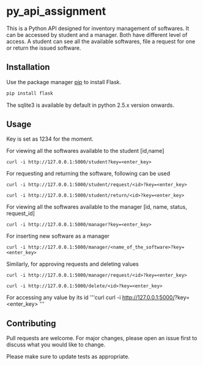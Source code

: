 # py_api_assignment

This is a Python API designed for inventory management of softwares. It can be accessed by student and a manager. Both have different level of access. A student can see all the available softwares, file a request for one or return the issued software.

## Installation

Use the package manager [pip](https://pypi.org/project/Flask/) to install Flask.

```bash
pip install flask
```
The sqlite3 is available by default in python 2.5.x version onwards.

## Usage
Key is set as 1234 for the moment.

For viewing all the softwares available to the student [id,name]
```curl
curl -i http://127.0.0.1:5000/student?key=<enter_key>
```
For requesting and returning the software, following can be used
```curl
curl -i http://127.0.0.1:5000/student/request/<id>?key=<enter_key>

curl -i http://127.0.0.1:5000/student/return/<id>?key=<enter_key>
```

For viewing all the softwares available to the manager [id, name, status, request_id]
```curl
curl -i http://127.0.0.1:5000/manager?key=<enter_key>
```
For inserting new software as a manager
```curl
curl -i http://127.0.0.1:5000/manager/<name_of_the_software>?key=<enter_key>
```
Similarly, for approving requests and deleting values
```curl
curl -i http://127.0.0.1:5000/manager/request/<id>?key=<enter_key>

curl -i http://127.0.0.1:5000/delete/<id>?key=<enter_key>
```

For accessing any value by its id
'''curl
curl -i http://127.0.0.1:5000/<id>?key=<enter_key>
'''




## Contributing
Pull requests are welcome. For major changes, please open an issue first to discuss what you would like to change.

Please make sure to update tests as appropriate.